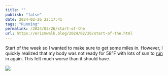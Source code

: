 ```yaml
---
title: ""
publish: "false"
date: 2024-02-26 22:17:41
tags: "Running"
permalink: /2024/02/26/start-of-the
url: https://ericmwalk.blog/2024/02/26/start-of-the.html
---
```


Start of the week so I wanted to make sure to get some miles in. However, I quickly realized that my body was not ready for 58°F with lots of sun to [run](https://strava.com/activities/10842706784) in again. This felt much worse than it should have.

![](https://ericmwalk.blog/uploads/2024/img-8017.jpeg)